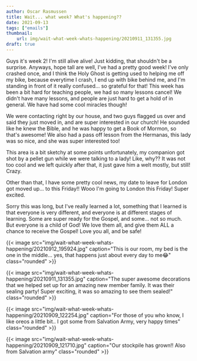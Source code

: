 ```yaml
---
author: Oscar Rasmussen
title: Wait... what week? What's happening??
date: 2021-09-13
tags: ["emails"]
thumbnail:
    url: img/wait-what-week-whats-happening/20210911_131355.jpg
draft: true
---
```


Guys it's week 2! I'm still alive alive! Just kidding, that shouldn't be a surprise. Anyways, hope tall are well, I've had a pretty good week! I've only crashed once, and I think the Holy Ghost is getting used to helping me off my bike, because everytime I crash, I end up with bike behind me, and I'm standing in front of it really confused... so grateful for that!  This week has been a bit hard for teaching people, we had so many lessons cancel! We didn't have many lessons, and people are just hard to get a hold of in general. We have had some cool miracles though!

We were contacting right by our house, and two guys flagged us over and said they just moved in, and are super interested in our church! He sounded like he knew the Bible, and he was happy to get a Book of Mormon, so that's awesome! We also had a pass off lesson from the Hermanas, this lady was so nice, and she was super interested too!

This area is a bit sketchy at some points unfortunately, my companion got shot by a pellet gun while we were talking to a lady! Like, why?? It was not too cool and we left quickly after that, it just gave him a welt mostly, but still! Crazy.

Other than that, I have some pretty cool news, my date to leave for London got moved up... to this Friday!! Wooo I'm going to London this Friday! Super excited.

Sorry this was long, but I've really learned a lot, something that I learned is that everyone is very different, and everyone is at different stages of learning. Some are super ready for the Gospel, and some... not so much. But everyone is a child of God! We love them all, and give them ALL a chance to receive the Gospel! Love you all, and be safe!

{{< image src="img/wait-what-week-whats-happening/20210912_195924.jpg" caption="This is our room, my bed is the one in the middle... yes, that happens just about every day to me😂" class="rounded" >}}

{{< image src="img/wait-what-week-whats-happening/20210911_131355.jpg" caption="The super awesome decorations that we helped set up for an amazing new member family. It was their sealing party! Super exciting, it was so amazing to see them sealed!" class="rounded" >}}

{{< image src="img/wait-what-week-whats-happening/20210909_122254.jpg" caption="For those of you who know, I like oreos a little bit.. I got some from Salvation Army, very happy times" class="rounded" >}}

{{< image src="img/wait-what-week-whats-happening/20210909_121710.jpg" caption="Our stockpile has grown!! Also from Salvation army" class="rounded" >}}
